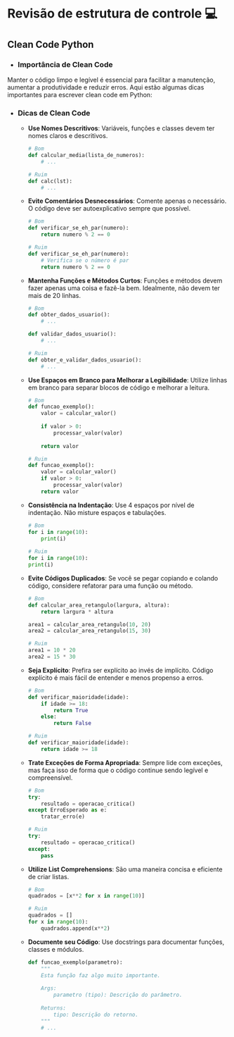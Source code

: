 # Revisão de estrutura de controle 💻
## Clean Code Python
- ### Importância de Clean Code
Manter o código limpo e legível é essencial para facilitar a manutenção, aumentar a produtividade e reduzir erros. Aqui estão algumas dicas importantes para escrever clean code em Python:

- ### Dicas de Clean Code
    - **Use Nomes Descritivos**: Variáveis, funções e classes devem ter nomes claros e descritivos.
        ```python
        # Bom
        def calcular_media(lista_de_numeros):
            # ...
        
        # Ruim
        def calc(lst):
            # ...
        ```

    - **Evite Comentários Desnecessários**: Comente apenas o necessário. O código deve ser autoexplicativo sempre que possível.
        ```python
        # Bom
        def verificar_se_eh_par(numero):
            return numero % 2 == 0
        
        # Ruim
        def verificar_se_eh_par(numero):
            # Verifica se o número é par
            return numero % 2 == 0
        ```

    - **Mantenha Funções e Métodos Curtos**: Funções e métodos devem fazer apenas uma coisa e fazê-la bem. Idealmente, não devem ter mais de 20 linhas.
        ```python
        # Bom
        def obter_dados_usuario():
            # ...
        
        def validar_dados_usuario():
            # ...
        
        # Ruim
        def obter_e_validar_dados_usuario():
            # ...
        ```

    - **Use Espaços em Branco para Melhorar a Legibilidade**: Utilize linhas em branco para separar blocos de código e melhorar a leitura.
        ```python
        # Bom
        def funcao_exemplo():
            valor = calcular_valor()
            
            if valor > 0:
                processar_valor(valor)
            
            return valor
        
        # Ruim
        def funcao_exemplo():
            valor = calcular_valor()
            if valor > 0:
                processar_valor(valor)
            return valor
        ```

    - **Consistência na Indentação**: Use 4 espaços por nível de indentação. Não misture espaços e tabulações.
        ```python
        # Bom
        for i in range(10):
            print(i)
            
        # Ruim
        for i in range(10):
        print(i)
        ```

    - **Evite Códigos Duplicados**: Se você se pegar copiando e colando código, considere refatorar para uma função ou método.
        ```python
        # Bom
        def calcular_area_retangulo(largura, altura):
            return largura * altura
        
        area1 = calcular_area_retangulo(10, 20)
        area2 = calcular_area_retangulo(15, 30)
        
        # Ruim
        area1 = 10 * 20
        area2 = 15 * 30
        ```

    - **Seja Explícito**: Prefira ser explícito ao invés de implícito. Código explícito é mais fácil de entender e menos propenso a erros.
        ```python
        # Bom
        def verificar_maioridade(idade):
            if idade >= 18:
                return True
            else:
                return False
        
        # Ruim
        def verificar_maioridade(idade):
            return idade >= 18
        ```

    - **Trate Exceções de Forma Apropriada**: Sempre lide com exceções, mas faça isso de forma que o código continue sendo legível e compreensível.
        ```python
        # Bom
        try:
            resultado = operacao_critica()
        except ErroEsperado as e:
            tratar_erro(e)
        
        # Ruim
        try:
            resultado = operacao_critica()
        except:
            pass
        ```

    - **Utilize List Comprehensions**: São uma maneira concisa e eficiente de criar listas.
        ```python
        # Bom
        quadrados = [x**2 for x in range(10)]
        
        # Ruim
        quadrados = []
        for x in range(10):
            quadrados.append(x**2)
        ```

    - **Documente seu Código**: Use docstrings para documentar funções, classes e módulos.
        ```python
        def funcao_exemplo(parametro):
            """
            Esta função faz algo muito importante.
            
            Args:
                parametro (tipo): Descrição do parâmetro.
            
            Returns:
                tipo: Descrição do retorno.
            """
            # ...
        ```